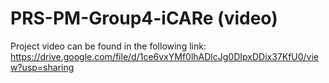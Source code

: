# PRS-PM-Group4-iCARe (video)
Project video can be found in the following link: 
https://drive.google.com/file/d/1ce6vxYMf0lhADlcJg0DIpxDDix37KfU0/view?usp=sharing
